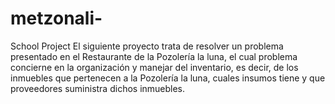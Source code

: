 # metzonali-
School Project
El siguiente proyecto trata de resolver un problema presentado en el Restaurante de la Pozolería
la luna, el cual problema concierne en la organización y manejar del inventario, es decir, de los
inmuebles que pertenecen a la Pozolería la luna, cuales insumos tiene y que proveedores
suministra dichos inmuebles.
